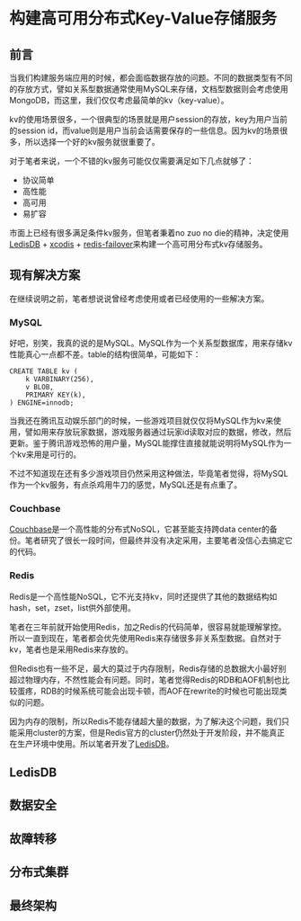 # 构建高可用分布式Key-Value存储服务

## 前言

当我们构建服务端应用的时候，都会面临数据存放的问题。不同的数据类型有不同的存放方式，譬如关系型数据通常使用MySQL来存储，文档型数据则会考虑使用MongoDB，而这里，我们仅仅考虑最简单的kv（key-value）。

kv的使用场景很多，一个很典型的场景就是用户session的存放，key为用户当前的session id，而value则是用户当前会话需要保存的一些信息。因为kv的场景很多，所以选择一个好的kv服务就很重要了。

对于笔者来说，一个不错的kv服务可能仅仅需要满足如下几点就够了：

+ 协议简单
+ 高性能
+ 高可用
+ 易扩容

市面上已经有很多满足条件kv服务，但笔者秉着no zuo no die的精神，决定使用[LedisDB][1] + [xcodis][2] + [redis-failover][3]来构建一个高可用分布式kv存储服务。

## 现有解决方案

在继续说明之前，笔者想说说曾经考虑使用或者已经使用的一些解决方案。

### MySQL

好吧，别笑，我真的说的是MySQL。MySQL作为一个关系型数据库，用来存储kv性能真心一点都不差。table的结构很简单，可能如下：

```
CREATE TABLE kv (
    k VARBINARY(256),
    v BLOB,
    PRIMARY KEY(k),
) ENGINE=innodb;
```

当我还在腾讯互动娱乐部门的时候，一些游戏项目就仅仅将MySQL作为kv来使用，譬如用来存放玩家数据，游戏服务器通过玩家id读取对应的数据，修改，然后更新。鉴于腾讯游戏恐怖的用户量，MySQL能撑住直接就能说明将MySQL作为一个kv来用是可行的。

不过不知道现在还有多少游戏项目仍然采用这种做法，毕竟笔者觉得，将MySQL作为一个kv服务，有点杀鸡用牛刀的感觉，MySQL还是有点重了。

### Couchbase

[Couchbase](http://www.couchbase.com/)是一个高性能的分布式NoSQL，它甚至能支持跨data center的备份。笔者研究了很长一段时间，但最终并没有决定采用，主要笔者没信心去搞定它的代码。

### Redis

Redis是一个高性能NoSQL，它不光支持kv，同时还提供了其他的数据结构如hash，set，zset，list供外部使用。

笔者在三年前就开始使用Redis，加之Redis的代码简单，很容易就能理解掌控。所以一直到现在，笔者都会优先使用Redis来存储很多非关系型数据。自然对于kv，笔者也是采用Redis来存放的。

但Redis也有一些不足，最大的莫过于内存限制，Redis存储的总数据大小最好别超过物理内存，不然性能会有问题。同时，笔者觉得Redis的RDB和AOF机制也比较蛋疼，RDB的时候系统可能会出现卡顿，而AOF在rewrite的时候也可能出现类似的问题。

因为内存的限制，所以Redis不能存储超大量的数据，为了解决这个问题，我们只能采用cluster的方案，但是Redis官方的cluster仍然处于开发阶段，并不能真正在生产环境中使用。所以笔者开发了[LedisDB][1]。

## LedisDB

## 数据安全

## 故障转移

## 分布式集群

## 最终架构

[1]: https://github.com/siddontang/ledisdb  "A Fast NoSQL"
[2]: https://github.com/siddontang/xcodis  "A distributed Redis/LedisDB proxy"
[3]: https://github.com/siddontang/redis-failover "Automatic redis monitoring and failover"
